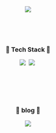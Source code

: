 <div align="center">
  <img src = https://github.com/user-attachments/assets/c9c79f96-9320-4012-9b4c-70b62f2f7e46>
</div>

<br><br><br>

<h3 align="center">🤔 Tech Stack 🤔</h3>
<div align="center">
  <img src = https://img.shields.io/badge/Unity-100000?style=for-the-badge&logo=unity&logoColor=white>&nbsp
  <img src = https://img.shields.io/badge/C%23-239120?style=for-the-badge&logo=c-sharp&logoColor=white>&nbsp
</div>

<br><br><br><br>

<h3 align="center">🐸​ blog 🐸​</h3>
<div align="center">
  <a href = "https://velog.io/@seh22">
    <img src = https://img.shields.io/badge/Velog-20C997?style=flat&logo=velog&logoColor=white&link=https://velog.io/@seh22>
  </a>  
</div>


<!--
**seh22/seh22** is a ✨ _special_ ✨ repository because its `README.md` (this file) appears on your GitHub profile.

Here are some ideas to get you started:

- 🔭 I’m currently working on ...
- 🌱 I’m currently learning ...
- 👯 I’m looking to collaborate on ...
- 🤔 I’m looking for help with ...
- 💬 Ask me about ...
- 📫 How to reach me: ...
- 😄 Pronouns: ...
- ⚡ Fun fact: ...
-->

